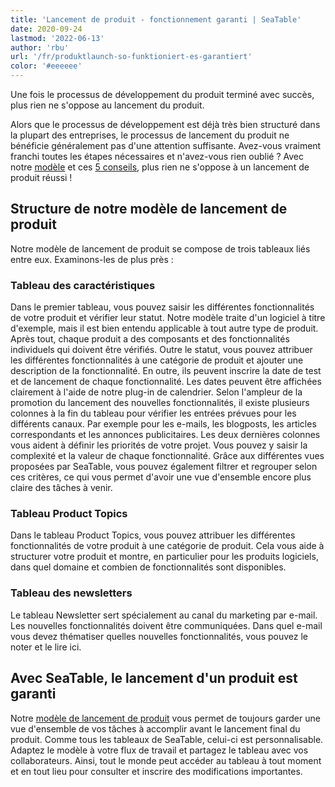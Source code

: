 ```yaml
---
title: 'Lancement de produit - fonctionnement garanti | SeaTable'
date: 2020-09-24
lastmod: '2022-06-13'
author: 'rbu'
url: '/fr/produktlaunch-so-funktioniert-es-garantiert'
color: '#eeeeee'
---
```


Une fois le processus de développement du produit terminé avec succès, plus rien ne s'oppose au lancement du produit.

Alors que le processus de développement est déjà très bien structuré dans la plupart des entreprises, le processus de lancement du produit ne bénéficie généralement pas d'une attention suffisante. Avez-vous vraiment franchi toutes les étapes nécessaires et n'avez-vous rien oublié ? Avec notre [modèle](https://seatable.io/fr/modele/duhr9rqdqtcbfeonhxntca/) et ces [5 conseils](https://www.pressesprecher.com/nachrichten/fuenf-tipps-fuer-einen-gelungenen-produkt-launch-9837), plus rien ne s'oppose à un lancement de produit réussi !

## Structure de notre modèle de lancement de produit

Notre modèle de lancement de produit se compose de trois tableaux liés entre eux. Examinons-les de plus près :

### Tableau des caractéristiques

Dans le premier tableau, vous pouvez saisir les différentes fonctionnalités de votre produit et vérifier leur statut. Notre modèle traite d'un logiciel à titre d'exemple, mais il est bien entendu applicable à tout autre type de produit. Après tout, chaque produit a des composants et des fonctionnalités individuels qui doivent être vérifiés. Outre le statut, vous pouvez attribuer les différentes fonctionnalités à une catégorie de produit et ajouter une description de la fonctionnalité. En outre, ils peuvent inscrire la date de test et de lancement de chaque fonctionnalité. Les dates peuvent être affichées clairement à l'aide de notre plug-in de calendrier. Selon l'ampleur de la promotion du lancement des nouvelles fonctionnalités, il existe plusieurs colonnes à la fin du tableau pour vérifier les entrées prévues pour les différents canaux. Par exemple pour les e-mails, les blogposts, les articles correspondants et les annonces publicitaires. Les deux dernières colonnes vous aident à définir les priorités de votre projet. Vous pouvez y saisir la complexité et la valeur de chaque fonctionnalité. Grâce aux différentes vues proposées par SeaTable, vous pouvez également filtrer et regrouper selon ces critères, ce qui vous permet d'avoir une vue d'ensemble encore plus claire des tâches à venir.

### Tableau Product Topics

Dans le tableau Product Topics, vous pouvez attribuer les différentes fonctionnalités de votre produit à une catégorie de produit. Cela vous aide à structurer votre produit et montre, en particulier pour les produits logiciels, dans quel domaine et combien de fonctionnalités sont disponibles.

### Tableau des newsletters

Le tableau Newsletter sert spécialement au canal du marketing par e-mail. Les nouvelles fonctionnalités doivent être communiquées. Dans quel e-mail vous devez thématiser quelles nouvelles fonctionnalités, vous pouvez le noter et le lire ici.

## Avec SeaTable, le lancement d'un produit est garanti

Notre [modèle de lancement de produit](https://seatable.io/fr/modele/duhr9rqdqtcbfeonhxntca/) vous permet de toujours garder une vue d'ensemble de vos tâches à accomplir avant le lancement final du produit. Comme tous les tableaux de SeaTable, celui-ci est personnalisable. Adaptez le modèle à votre flux de travail et partagez le tableau avec vos collaborateurs. Ainsi, tout le monde peut accéder au tableau à tout moment et en tout lieu pour consulter et inscrire des modifications importantes.
